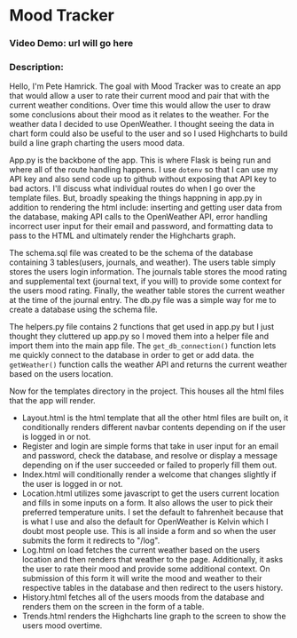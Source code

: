 # Mood Tracker

### Video Demo: url will go here

### Description:
Hello, I'm Pete Hamrick. The goal with Mood Tracker was to create an app that would allow a user to rate their current mood and pair that with the current weather conditions. Over time this would allow the user to draw some conclusions about their mood as it relates to the weather. For the weather data I decided to use OpenWeather. I thought seeing the data in chart form could also be useful to the user and so I used Highcharts to build build a line graph charting the users mood data.

App.py is the backbone of the app. This is where Flask is being run and where all of the route handling happens. I use `dotenv` so that I can use my API key and also send code up to github without exposing that API key to bad actors. I'll discuss what individual routes do when I go over the template files. But, broadly speaking the things happning in app.py in addition to rendering the html include: inserting and getting user data from the database, making API calls to the OpenWeather API, error handling incorrect user input for their email and password, and formatting data to pass to the HTML and ultimately render the Highcharts graph.

The schema.sql file was created to be the schema of the database containing 3 tables(users, journals, and weather). The users table simply stores the users login information. The journals table stores the mood rating and supplemental text (journal text, if you will) to provide some context for the users mood rating. Finally, the weather table stores the current weather at the time of the journal entry. The db.py file was a simple way for me to create a database using the schema file.

The helpers.py file contains 2 functions that get used in app.py but I just thought they cluttered up app.py so I moved them into a helper file and import them into the main app file. The `get_db_connection()` function lets me quickly connect to the database in order to get or add data. the `getWeather()` function calls the weather API and returns the current weather based on the users location.

Now for the templates directory in the project. This houses all the html files that the app will render.
- Layout.html is the html template that all the other html files are built on, it conditionally renders different navbar contents depending on if the user is logged in or not.
- Register and login are simple forms that take in user input for an email and password, check the database, and resolve or display a message depending on if the user succeeded or failed to properly fill them out. 
- Index.html will conditionally render a welcome that changes slightly if the user is logged in or not.
- Location.html utilizes some javascript to get the users current location and fills in some inputs on a form. It also allows the user to pick their preferred temperature units. I set the default to fahrenheit because that is what I use and also the default for OpenWeather is Kelvin which I doubt most people use. This is all inside a form and so when the user submits the form it redirects to "/log".
- Log.html on load fetches the current weather based on the users location and then renders that weather to the page. Additionally, it asks the user to rate their mood and provide some additional context. On submission of this form it will write the mood and weather to their respective tables in the database and then redirect to the users history.
- History.html fetches all of the users moods from the database and renders them on the screen in the form of a table.
- Trends.html renders the Highcharts line graph to the screen to show the users mood overtime.